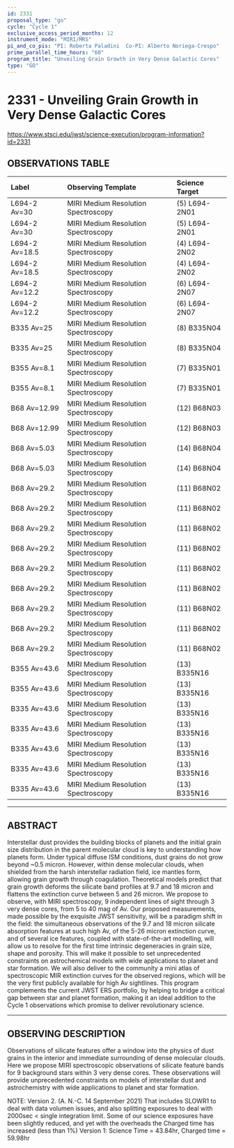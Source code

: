 ```yaml
---
id: 2331
proposal_type: "go"
cycle: "Cycle 1"
exclusive_access_period_months: 12
instrument_mode: "MIRI/MRS"
pi_and_co_pis: "PI: Roberta Paladini  Co-PI: Alberto Noriega-Crespo"
prime_parallel_time_hours: "60"
program_title: "Unveiling Grain Growth in Very Dense Galactic Cores"
type: "GO"
---
```

# 2331 - Unveiling Grain Growth in Very Dense Galactic Cores
https://www.stsci.edu/jwst/science-execution/program-information?id=2331
## OBSERVATIONS TABLE
| Label          | Observing Template                | Science Target |
| :------------- | :-------------------------------- | :------------- |
| L694-2 Av=30   | MIRI Medium Resolution Spectroscopy | (5) L694-2N01  |
| L694-2 Av=30   | MIRI Medium Resolution Spectroscopy | (5) L694-2N01  |
| L694-2 Av=18.5 | MIRI Medium Resolution Spectroscopy | (4) L694-2N02  |
| L694-2 Av=18.5 | MIRI Medium Resolution Spectroscopy | (4) L694-2N02  |
| L694-2 Av=12.2 | MIRI Medium Resolution Spectroscopy | (6) L694-2N07  |
| L694-2 Av=12.2 | MIRI Medium Resolution Spectroscopy | (6) L694-2N07  |
| B335 Av=25     | MIRI Medium Resolution Spectroscopy | (8) B335N04  |
| B335 Av=25     | MIRI Medium Resolution Spectroscopy | (8) B335N04  |
| B355 Av=8.1    | MIRI Medium Resolution Spectroscopy | (7) B335N01  |
| B355 Av=8.1    | MIRI Medium Resolution Spectroscopy | (7) B335N01  |
| B68 Av=12.99   | MIRI Medium Resolution Spectroscopy | (12) B68N03 |
| B68 Av=12.99   | MIRI Medium Resolution Spectroscopy | (12) B68N03 |
| B68 Av=5.03    | MIRI Medium Resolution Spectroscopy | (14) B68N04 |
| B68 Av=5.03    | MIRI Medium Resolution Spectroscopy | (14) B68N04 |
| B68 Av=29.2    | MIRI Medium Resolution Spectroscopy | (11) B68N02 |
| B68 Av=29.2    | MIRI Medium Resolution Spectroscopy | (11) B68N02 |
| B68 Av=29.2    | MIRI Medium Resolution Spectroscopy | (11) B68N02 |
| B68 Av=29.2    | MIRI Medium Resolution Spectroscopy | (11) B68N02 |
| B68 Av=29.2    | MIRI Medium Resolution Spectroscopy | (11) B68N02 |
| B68 Av=29.2    | MIRI Medium Resolution Spectroscopy | (11) B68N02 |
| B68 Av=29.2    | MIRI Medium Resolution Spectroscopy | (11) B68N02 |
| B68 Av=29.2    | MIRI Medium Resolution Spectroscopy | (11) B68N02 |
| B68 Av=29.2    | MIRI Medium Resolution Spectroscopy | (11) B68N02 |
| B355 Av=43.6   | MIRI Medium Resolution Spectroscopy | (13) B335N16 |
| B355 Av=43.6   | MIRI Medium Resolution Spectroscopy | (13) B335N16 |
| B335 Av=43.6   | MIRI Medium Resolution Spectroscopy | (13) B335N16 |
| B335 Av=43.6   | MIRI Medium Resolution Spectroscopy | (13) B335N16 |
| B335 Av=43.6   | MIRI Medium Resolution Spectroscopy | (13) B335N16 |
| B335 Av=43.6   | MIRI Medium Resolution Spectroscopy | (13) B335N16 |
| B335 Av=43.6   | MIRI Medium Resolution Spectroscopy | (13) B335N16 |

---

## ABSTRACT

Interstellar dust provides the building blocks of planets and the initial grain size distribution in the parent molecular cloud is key to understanding how planets form. Under typical diffuse ISM conditions, dust grains do not grow beyond ~0.5 micron. However, within dense molecular clouds, when shielded from the harsh interstellar radiation field, ice mantles form, allowing grain growth through coagulation.
Theoretical models predict that grain growth deforms the silicate band profiles at 9.7 and 18 micron and flattens the extinction curve between 5 and 26 micron. We propose to observe, with MIRI spectroscopy, 9 independent lines of sight through 3 very dense cores, from 5 to 40 mag of Av. Our proposed measurements, made possible by the exquisite JWST sensitivity, will be a paradigm shift in the field: the simultaneous observations of the 9.7 and 18 micron silicate absorption features at such high Av, of the 5-26 micron extinction curve, and of several ice features, coupled with state-of-the-art modelling, will allow us to resolve for the first time intrinsic degeneracies in grain size, shape and porosity. This will make it possible to set unprecedented constraints on astrochemical models with wide applications to planet and star formation. We will also deliver to the community a mini atlas of spectroscopic MIR extinction curves for the observed regions, which will be the very first publicly available for high Av sightlines.
This program complements the current JWST ERS portfolio, by helping to bridge a critical gap between star and planet formation, making it an ideal addition to the Cycle 1 observations which promise to deliver revolutionary science.

---

## OBSERVING DESCRIPTION

Observations of silicate features offer a window into the physics of dust grains in the interior and immediate surrounding of dense molecular clouds. Here we propose MIRI spectroscopic observations of silicate feature bands for 9 background stars within 3 very dense cores. These observations will provide unprecedented constraints on models of interstellar dust and astrochemistry with wide applications to planet and star formation.

NOTE: Version 2. (A. N.-C. 14 September 2021)
That includes SLOWR1 to deal with data volumen issues, and also splitting exposures to deal with 2000sec < single integration limit.
Some of our science exposures have been slightly reduced, and yet with the overheads the Charged time has increased (less than 1%)
Version 1: Science Time = 43.84hr, Charged time = 59.98hr